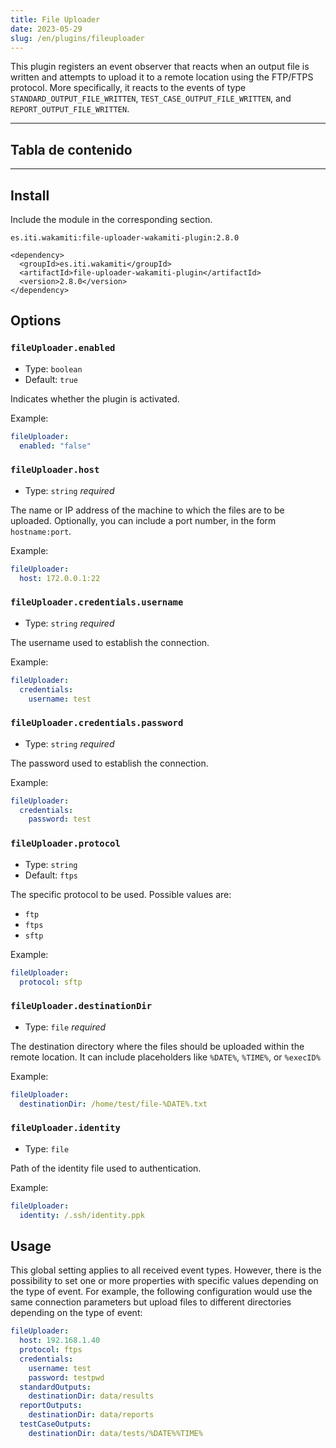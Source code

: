 ```yaml
---
title: File Uploader
date: 2023-05-29
slug: /en/plugins/fileuploader
---
```



This plugin registers an event observer that reacts when an output file is written and
attempts to upload it to a remote location using the FTP/FTPS protocol. More specifically,
it reacts to the events of type `STANDARD_OUTPUT_FILE_WRITTEN`, `TEST_CASE_OUTPUT_FILE_WRITTEN`, and
`REPORT_OUTPUT_FILE_WRITTEN`.


---
## Tabla de contenido

---


## Install


Include the module in the corresponding section.

```text tabs=coord name=yaml copy=true
es.iti.wakamiti:file-uploader-wakamiti-plugin:2.8.0
```

```text tabs=coord name=maven copy=true
<dependency>
  <groupId>es.iti.wakamiti</groupId>
  <artifactId>file-uploader-wakamiti-plugin</artifactId>
  <version>2.8.0</version>
</dependency>
```


## Options


### `fileUploader.enabled` 
- Type: `boolean`
- Default: `true`

Indicates whether the plugin is activated.

Example:
```yaml
fileUploader:
  enabled: "false"
```


### `fileUploader.host`
- Type: `string` *required*

The name or IP address of the machine to which the files are to be uploaded. Optionally, you can include a port number, 
in the form `hostname:port`.

Example:
```yaml
fileUploader:
  host: 172.0.0.1:22
```


### `fileUploader.credentials.username`
- Type: `string` *required*

The username used to establish the connection.

Example:
```yaml
fileUploader:
  credentials: 
    username: test
```


### `fileUploader.credentials.password`
- Type: `string` *required*

The password used to establish the connection.

Example:
```yaml
fileUploader:
  credentials:
    password: test
```


### `fileUploader.protocol`
- Type: `string` 
- Default: `ftps`

The specific protocol to be used. Possible values are:
- `ftp`
- `ftps`
- `sftp`

Example:
```yaml
fileUploader:
  protocol: sftp
```


### `fileUploader.destinationDir`
- Type: `file` *required*

The destination directory where the files should be uploaded within the remote location. It can include
placeholders like `%DATE%`, `%TIME%`, or `%execID%`

Example:
```yaml
fileUploader:
  destinationDir: /home/test/file-%DATE%.txt
```


### `fileUploader.identity`
- Type: `file` 

Path of the identity file used to authentication. 

Example:
```yaml
fileUploader:
  identity: /.ssh/identity.ppk
```


## Usage

This global setting applies to all received event types. However, there is the possibility to set one or more properties 
with specific values depending on the type of event. For example, the following configuration would use the same 
connection parameters but upload files to different directories depending on the type of event:

```yaml copy=true
fileUploader:
  host: 192.168.1.40
  protocol: ftps
  credentials:
    username: test
    password: testpwd
  standardOutputs:
    destinationDir: data/results
  reportOutputs:
    destinationDir: data/reports
  testCaseOutputs:
    destinationDir: data/tests/%DATE%%TIME%
```